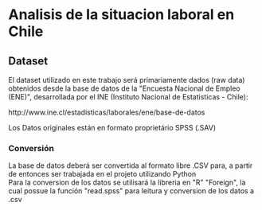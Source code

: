<h1> Analisis de la situacion laboral en Chile</h1>
<h2> Dataset</h2>
El dataset utilizado en este trabajo será primariamente dados (raw data) obtenidos desde la base de datos de la "Encuesta Nacional de Empleo (ENE)", desarrollada por el INE (Instituto Nacional de Estatisticas - Chile):
<p>
  http://www.ine.cl/estadisticas/laborales/ene/base-de-datos
  </p>
Los Datos originales están en formato proprietário SPSS (.SAV)
<h3> Conversión</h3>
La base de datos deberá ser convertida al formato libre .CSV para, a partir de entonces ser trabajada en el projeto utilizando Python
<br>
Para la conversion de los datos se utilisará la libreria en "R" "Foreign", la cual possue la función "read.spss" para leitura y conversion de los datos a .csv
